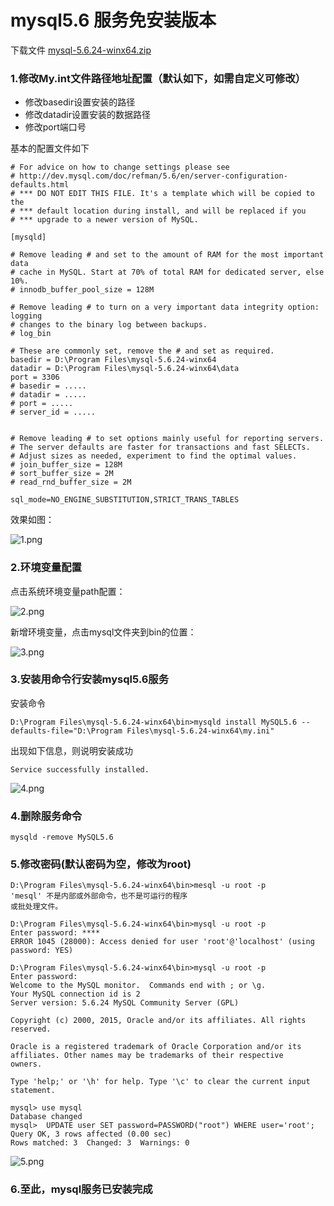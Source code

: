 # mysql5.6 服务免安装版本

下载文件 [mysql-5.6.24-winx64.zip](../tools/windows/mysql-5.6.24-winx64.zip)
### 1.修改My.int文件路径地址配置（默认如下，如需自定义可修改）
 * 修改basedir设置安装的路径
 * 修改datadir设置安装的数据路径
 * 修改port端口号
 
 基本的配置文件如下

```
# For advice on how to change settings please see
# http://dev.mysql.com/doc/refman/5.6/en/server-configuration-defaults.html
# *** DO NOT EDIT THIS FILE. It's a template which will be copied to the
# *** default location during install, and will be replaced if you
# *** upgrade to a newer version of MySQL.

[mysqld]

# Remove leading # and set to the amount of RAM for the most important data
# cache in MySQL. Start at 70% of total RAM for dedicated server, else 10%.
# innodb_buffer_pool_size = 128M

# Remove leading # to turn on a very important data integrity option: logging
# changes to the binary log between backups.
# log_bin

# These are commonly set, remove the # and set as required.
basedir = D:\Program Files\mysql-5.6.24-winx64
datadir = D:\Program Files\mysql-5.6.24-winx64\data
port = 3306
# basedir = .....
# datadir = .....
# port = .....
# server_id = .....


# Remove leading # to set options mainly useful for reporting servers.
# The server defaults are faster for transactions and fast SELECTs.
# Adjust sizes as needed, experiment to find the optimal values.
# join_buffer_size = 128M
# sort_buffer_size = 2M
# read_rnd_buffer_size = 2M 

sql_mode=NO_ENGINE_SUBSTITUTION,STRICT_TRANS_TABLES 
```
效果如图：
 
 ![1.png](../img/windows/mysql/1.png)
 
### 2.环境变量配置
  点击系统环境变量path配置：
  
 ![2.png](../img/windows/mysql/2.png)
 
 新增环境变量，点击mysql文件夹到bin的位置：
 
 ![3.png](../img/windows/mysql/3.png)
 
### 3.安装用命令行安装mysql5.6服务
 安装命令
```
D:\Program Files\mysql-5.6.24-winx64\bin>mysqld install MySQL5.6 --defaults-file="D:\Program Files\mysql-5.6.24-winx64\my.ini"
```
出现如下信息，则说明安装成功
```
Service successfully installed.
```
 ![4.png](../img/windows/mysql/4.png)
 
### 4.删除服务命令
 ```
mysqld -remove MySQL5.6
```
### 5.修改密码(默认密码为空，修改为root)
```
D:\Program Files\mysql-5.6.24-winx64\bin>mesql -u root -p
'mesql' 不是内部或外部命令，也不是可运行的程序
或批处理文件。

D:\Program Files\mysql-5.6.24-winx64\bin>mysql -u root -p
Enter password: ****
ERROR 1045 (28000): Access denied for user 'root'@'localhost' (using password: YES)

D:\Program Files\mysql-5.6.24-winx64\bin>mysql -u root -p
Enter password:
Welcome to the MySQL monitor.  Commands end with ; or \g.
Your MySQL connection id is 2
Server version: 5.6.24 MySQL Community Server (GPL)

Copyright (c) 2000, 2015, Oracle and/or its affiliates. All rights reserved.

Oracle is a registered trademark of Oracle Corporation and/or its
affiliates. Other names may be trademarks of their respective
owners.

Type 'help;' or '\h' for help. Type '\c' to clear the current input statement.

mysql> use mysql
Database changed
mysql>  UPDATE user SET password=PASSWORD("root") WHERE user='root';
Query OK, 3 rows affected (0.00 sec)
Rows matched: 3  Changed: 3  Warnings: 0

```
 ![5.png](../img/windows/mysql/5.png)
### 6.至此，mysql服务已安装完成
